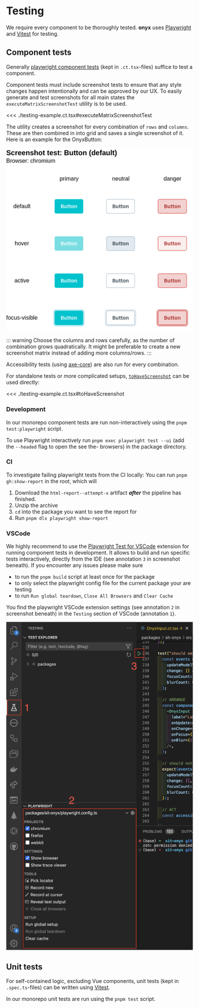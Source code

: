 # Testing

We require every component to be thoroughly tested.
**onyx** uses [Playwright](https://playwright.dev/) and [Vitest](https://vitest.dev/) for testing.

## Component tests

Generally [playwright component tests](https://playwright.dev/docs/test-components) (kept in `.ct.tsx`-files) suffice to test a component.

Component tests must include screenshot tests to ensure that any style changes happen intentionally and can be approved by our UX.
To easily generate and test screenshots for all main states the `executeMatrixScreenshotTest` utility is to be used.

<<< ./testing-example.ct.tsx#executeMatrixScreenshotTest

The utility creates a screenshot for every combination of `rows` and `columns`.
These are then combined in into grid and saves a single screenshot of it.
Here is an example for the OnyxButton:

![Example of a screenshot matrix for the OnyxButton](./example-matrix.png)

::: warning
Choose the columns and rows carefully, as the number of combination grows quadratically. It might be preferable to create a new screenshot matrix instead of adding more columns/rows.
:::

Accessibility tests (using [axe-core](https://github.com/dequelabs/axe-core)) are also run for every combination.

For standalone tests or more complicated setups, [`toHaveScreenshot`](https://playwright.dev/docs/test-snapshots) can be used directly:

<<< ./testing-example.ct.tsx#toHaveScreenshot

### Development

In our monorepo component tests are run non-interactively using the `pnpm test:playwright` script.

To use Playwright interactively run `pnpm exec playwright test --ui` (add the `--headed` flag to open the see the- browsers) in the package directory.

### CI

To investigate failing playwright tests from the CI locally:
You can run `pnpm gh:show-report` in the root, which will

1. Download the `html-report--attempt-x` artifact **_after_** the pipeline has finished.
2. Unzip the archive
3. `cd` into the package you want to see the report for
4. Run `pnpm dlx playwright show-report`

### VSCode

We highly recommend to use the [Playwright Test for VSCode](https://marketplace.visualstudio.com/items?itemName=ms-playwright.playwright) extension for running component tests in development.
It allows to build and run specific tests interactively, directly from the IDE (see annotation `3` in screenshot beneath).
If you encounter any issues please make sure

- to run the `pnpm build` script at least once for the package
- to only select the playwright config file for the current package your are testing
- to run `Run global teardown`, `Close All Browsers` and `Clear Cache`

You find the playwright VSCode extension settings (see annotation `2` in screenshot beneath) in the `Testing` section of VSCode (annotation `1`).

![Playwright for VSCode overview](./playwright-test-for-vs-code.png)

## Unit tests

For self-contained logic, excluding Vue components, unit tests (kept in `.spec.ts`-files) can be written using [Vitest](https://vitest.dev/).

In our monorepo unit tests are run using the `pnpm test` script.

